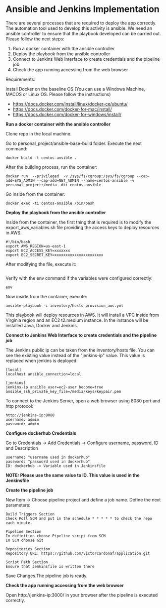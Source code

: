 
# Ansible and Jenkins Implementation

There are several processes that are required to deploy the app correctly. The automation tool used to develop this activity is ansible. We need an ansible controller to ensure that the playbook developed can be carried out. Please follow the next steps:

1. Run a docker container with the ansible controller
2. Deploy the playbook from the ansible controller
3. Connect to Jenkins Web Interface to create credentials and the pipeline job
4. Check the app running accessing from the web browser

Requirements:

Install Docker on the baseline OS (You can use a Windows Machine, MACOS or Linux OS. Please follow the instructions)
- https://docs.docker.com/install/linux/docker-ce/ubuntu/
- https://docs.docker.com/docker-for-mac/install/
- https://docs.docker.com/docker-for-windows/install/

**Run a docker container with the ansible controller**

Clone repo in the local machine.

Go to personal_project/ansible-base-build folder. Execute the next command:
```
docker build -t centos-ansible .
```
After the building process, run the container:
```
docker run  --privileged  -v /sys/fs/cgroup:/sys/fs/cgroup --cap-add=SYS_ADMIN --cap-add=NET_ADMIN --name=centos-ansible -v personal_project:/media -dti centos-ansible
```
Go inside from the container:
```
docker exec -ti centos-ansible /bin/bash
```

**Deploy the playbook from the ansible controller**

Inside from the container, the first thing that is required is to modify the export_aws_variables.sh file providing the access keys to deploy resources in AWS.
```
#!/bin/bash
export AWS_REGION=us-east-1
export EC2_ACCESS_KEY=xxxxxxx
export EC2_SECRET_KEY=xxxxxxxxxxxxxxxxxxxxxx
```

After modifying the file, execute it:
``` ./export_aws_variables.sh
```
Verify with the env command if the variables were configured correctly:
```
env
```
Now inside from the container, execute:
```
ansible-playbook -i inventory/hosts provision_aws.yml
```

This playbook will deploy resources in AWS. It will install a VPC inside from Virginia region and an EC2 t2.medium instance. In the instance will be installed Java, Docker and Jenkins. 


**Connect to Jenkins Web Interface to create credentials and the pipeline job**

The Jenkins public ip can be taken from the inventory/hosts file. You can see the existing value instead of the "jenkins-ip" value. This value is replaced when jenkins is deployed. 
```
[local]
localhost ansible_connection=local

[jenkins]
jenkins-ip ansible_user=ec2-user become=true ansible_ssh_private_key_file=/media/keys/keypair.pem
```
To connect to the Jenkins Server, open a web browser using 8080 port and http protocol:
```
http://jenkins-ip:8080
username: admin
password: admin
```

**Configure dockerhub Credentials**

Go to Credentials -> Add Credentials -> Configure username, password, ID and Description
```
username: "username used in dockerhub"
password: "password used in dockerhub"
ID: dockerhub -> Variable used in Jenkinsfile
```
**NOTE: Please use the same value to ID. This value is used in the Jenkinsfile**


**Create the pipeline job**

New Item -> Choose pipeline project and define a job name. Define the next parameters:

```
Build Triggers Section
Check Poll SCM and put in the schedule * * * * * to check the repo each minute.
```

```
Pipeline Section
In definition choose Pipeline script from SCM
In SCM choose Git
```

```
Repositories Section
Repository URL: https://github.com/victorcardonaf/application.git
```

```
Script Path Section
Ensure that Jenkinsfile is written there
```

Save Changes.The pipeline job is ready.

**Check the app running accessing from the web browser**

Open http://jenkins-ip:3000/ in your browser after the pipeline is executed correctly.


